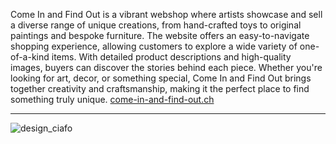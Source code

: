 Come In and Find Out is a vibrant webshop where artists showcase and sell a diverse range of unique creations, from hand-crafted toys to original paintings and bespoke furniture. 
The website offers an easy-to-navigate shopping experience, allowing customers to explore a wide variety of one-of-a-kind items. 
With detailed product descriptions and high-quality images, buyers can discover the stories behind each piece. 
Whether you're looking for art, decor, or something special, Come In and Find Out brings together creativity and craftsmanship, making it the perfect place to find something truly unique. 
[come-in-and-find-out.ch](https://come-in-and-find-out.ch)

---

![design_ciafo](https://outsideworx.net/assets/img/portfolio/design_ciafo.webp)
